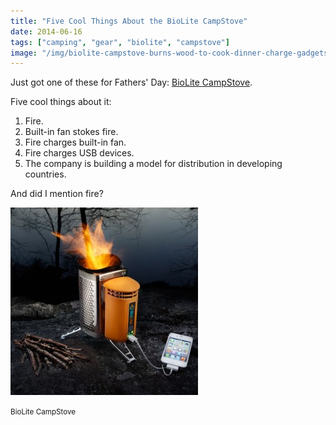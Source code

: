 ```yaml
---
title: "Five Cool Things About the BioLite CampStove"
date: 2014-06-16
tags: ["camping", "gear", "biolite", "campstove"]
image: "/img/biolite-campstove-burns-wood-to-cook-dinner-charge-gadgets-1-300x300.jpg"
---
```


Just got one of these for Fathers' Day: [BioLite CampStove](http://www.biolitestove.com/products/campstove/).

Five cool things about it:

1. Fire.
2. Built-in fan stokes fire.
3. Fire charges built-in fan.
4. Fire charges USB devices.
5. The company is building a model for distribution in developing countries.

And did I mention fire?

![BioLite CampStove](/img/biolite-campstove-burns-wood-to-cook-dinner-charge-gadgets-1-300x300.jpg)

<small>BioLite CampStove</small> 
